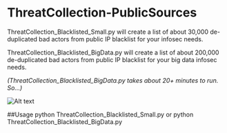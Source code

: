 # ThreatCollection-PublicSources

ThreatCollection_Blacklisted_Small.py will create a list of about 30,000 de-duplicated bad actors from public IP blacklist for your infosec needs. 

ThreatCollection_Blacklisted_BigData.py will create a list of about 200,000  de-duplicated bad actors from public IP blacklist for your big data infosec needs.

*(ThreatCollection_Blacklisted_BigData.py takes about 20+ minutes to run. So...)*

![Alt text](https://imgs.xkcd.com/comics/compiling.png)

##Usage
python ThreatCollection_Blacklisted_Small.py
or
python ThreatCollection_Blacklisted_BigData.py




